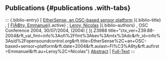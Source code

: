 ## Publications {#publications .with-tabs}

::: {.biblio-entry}
[ [EtherSense, an OSC-based sensor
platform](publication/ethersense-osc-based-sensor-platform)
]{.biblio-title} , [ [FlÃ©ty,
Emmanuel](publications/author/Fl%C3%A9ty){.active} ; [Leroy,
Nicolas](publications/author/Leroy) ]{.biblio-authors} , OSC Conference
2004, 30/07/2004, (2004) [ ]{.Z3988
title="ctx_ver=Z39.88-2004&rft_val_fmt=info%3Aofi%2Ffmt%3Akev%3Amtx%3Adc&rfr_id=info%3Asid%2Fopensoundcontrol.org&rft.title=EtherSense%2C+an+OSC-based+sensor+platform&rft.date=2004&rft.aulast=Fl%C3%A9ty&rft.aufirst=Emmanuel&rft.au=Leroy%2C+Nicolas"}
[Abstract](publication/ethersense-osc-based-sensor-platform) \|
[Full-Text](publication/ethersense-osc-based-sensor-platform)
:::
